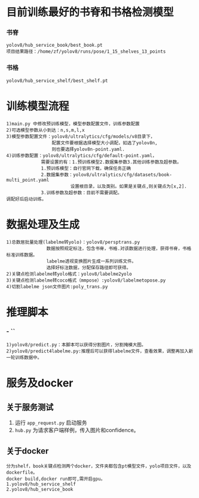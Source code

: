 # 目前训练最好的书脊和书格检测模型
### 书脊
    yolov8/hub_service_book/best_book.pt
    项目结果路径：/home/zf/yolov8/runs/pose/1_15_shelves_13_points
        
### 书格
    yolov8/hub_service_shelf/best_shelf.pt

# 训练模型流程
    1)main.py 中修改预训练模型，模型参数配置文件，训练参数配置
    2)可选模型参数从小到达：n,s,m,l,x
    3)模型参数配置文件：yolov8/ultralytics/cfg/models/v8目录下，
                     配置文件要根据选择模型大小调配，如选了yolov8n,
                     则也要选择yolov8n-point.yaml.
    4)训练参数配置：yolov8/ultralytics/cfg/default-point.yaml，
                 需要设置的有：1.预训练模型2.数据集参数3.其他训练参数及超参数。
                 1.预训练模型：自行官网下载，确保任务正确
                 2.数据集参数：yolov8/ultralytics/cfg/datasets/book-multi_point.yaml
                            设置根目录，以及类别。如果是关键点,则关键点为[x,2].
                 3.训练参数及超参数：目前不需要调配。
    调配好后启动训练。

# 数据处理及生成
    1)总数居批量处理(labelme转yolo)：yolov8/persptrans.py
                   数据按照规定标注，包含书脊，书格.对该数据进行处理，获得书脊，书格标准训练数据。
                   labelme透视变换图片生成一系列训练文件。
                   选择好标注数据，分配保存路径即可获得。 
    2)关键点检测labelme转yolo格式：yolov8/labelme2yolo
    3)关键点检测labelme转coco格式（mmpose）:yolov8/labelmetopose.py
    4)切割labelme json文件图片:poly_trans.py

# 推理脚本
### - ``
    1)yolov8/predict.py：本脚本可以获得分割图片，分割掩模大图。
    2)yolov8/predict4labelme.py:推理后可以获得labelme文件，查看效果，调整再加入新一轮训练数据中。
     
# 服务及docker
## 关于服务测试
1. 运行 `app_request.py` 启动服务
2. `hub.py` 为请求客户端样例，传入图片和confidence。
## 关于docker
    分为shelf，book关键点检测两个docker，文件夹都包含pt模型文件，yolo项目文件，以及dockerfile。
    docker build,docker run即可,需开启gpu。
    1.yolov8/hub_service_shelf
    2.yolov8/hub_service_book

